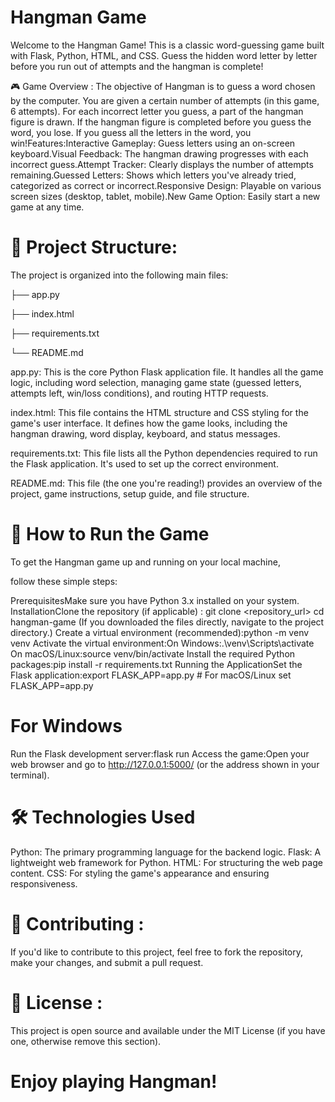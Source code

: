 # Hangman Game
Welcome to the Hangman Game! This is a classic word-guessing game built with Flask, Python, HTML, and CSS. Guess the hidden word letter by letter before you run out of attempts and the hangman is complete!

🎮 Game Overview : 
The objective of Hangman is to guess a word chosen by the computer. You are given a certain number of attempts (in this game, 6 attempts). For each incorrect letter you guess, a part of the hangman figure is drawn. If the hangman figure is completed before you guess the word, you lose. If you guess all the letters in the word, you win!Features:Interactive Gameplay: Guess letters using an on-screen keyboard.Visual Feedback: The hangman drawing progresses with each incorrect guess.Attempt Tracker: Clearly displays the number of attempts remaining.Guessed Letters: Shows which letters you've already tried, categorized as correct or incorrect.Responsive Design: Playable on various screen sizes (desktop, tablet, mobile).New Game Option: Easily start a new game at any time.

# 📁 Project Structure: 
The project is organized into the following main files:

├── app.py

├── index.html

├── requirements.txt

└── README.md

app.py: This is the core Python Flask application file. It handles all the game logic, including word selection, managing game state (guessed letters, attempts left, win/loss conditions), and routing HTTP requests.

index.html: This file contains the HTML structure and CSS styling for the game's user interface. It defines how the game looks, including the hangman drawing, word display, keyboard, and status messages.

requirements.txt: This file lists all the Python dependencies required to run the Flask application. It's used to set up the correct environment.

README.md: This file (the one you're reading!) provides an overview of the project, game instructions, setup guide, and file structure.

# 🚀 How to Run the Game
To get the Hangman game up and running on your local machine, 

follow these simple steps:

PrerequisitesMake sure you have Python 3.x installed on your system.
InstallationClone the repository (if applicable) : git clone <repository_url>
cd hangman-game
(If you downloaded the files directly,
navigate to the project directory.)
Create a virtual environment (recommended):python -m venv venv
Activate the virtual environment:On Windows:.\venv\Scripts\activate
On macOS/Linux:source venv/bin/activate
Install the required Python packages:pip install -r requirements.txt
Running the ApplicationSet the Flask application:export FLASK_APP=app.py  # For macOS/Linux
set FLASK_APP=app.py     

# For Windows
Run the Flask development server:flask run
Access the game:Open your web browser and go to http://127.0.0.1:5000/ (or the address shown in your terminal).

# 🛠️ Technologies Used
Python: The primary programming language for the backend logic.
Flask: A lightweight web framework for Python.
HTML: For structuring the web page content.
CSS: For styling the game's appearance and ensuring responsiveness.

# 🤝 Contributing : 
If you'd like to contribute to this project, feel free to fork the repository, make your changes, and submit a pull request.

# 📄 License : 
This project is open source and available under the MIT License (if you have one, otherwise remove this section).

# Enjoy playing Hangman!
